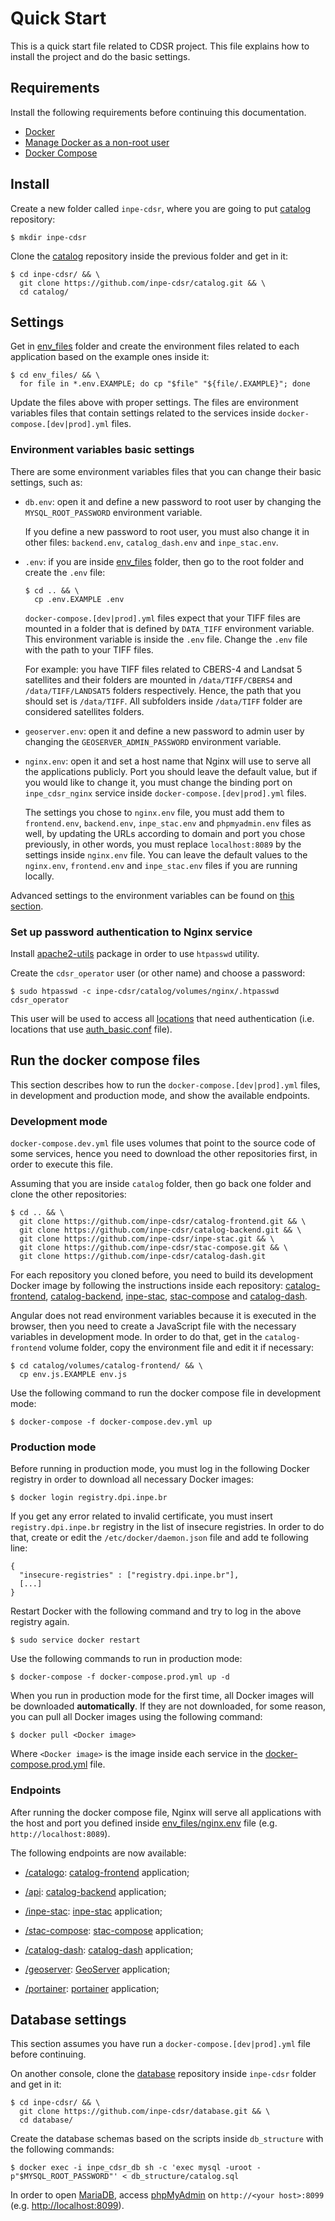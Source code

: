 # Quick Start

This is a quick start file related to CDSR project. This file explains how to install the project and do the basic settings.


## Requirements

Install the following requirements before continuing this documentation.

- [Docker](https://docs.docker.com/engine/install/ubuntu)
- [Manage Docker as a non-root user](https://docs.docker.com/engine/install/linux-postinstall/#manage-docker-as-a-non-root-user)
- [Docker Compose](https://docs.docker.com/compose/install)


## Install

Create a new folder called `inpe-cdsr`, where you are going to put [catalog](https://github.com/inpe-cdsr/catalog) repository:

```
$ mkdir inpe-cdsr
```

Clone the [catalog](https://github.com/inpe-cdsr/catalog) repository inside the previous folder and get in it:

```
$ cd inpe-cdsr/ && \
  git clone https://github.com/inpe-cdsr/catalog.git && \
  cd catalog/
```


## Settings

Get in [env_files](./env_files) folder and create the environment files related to each application based on the example ones inside it:

```
$ cd env_files/ && \
  for file in *.env.EXAMPLE; do cp "$file" "${file/.EXAMPLE}"; done
```

Update the files above with proper settings. The files are environment variables files that contain settings related to the services inside `docker-compose.[dev|prod].yml` files.


### Environment variables basic settings

There are some environment variables files that you can change their basic settings, such as:

- `db.env`: open it and define a new password to root user by changing the `MYSQL_ROOT_PASSWORD` environment variable.

  If you define a new password to root user, you must also change it in other files: `backend.env`, `catalog_dash.env` and `inpe_stac.env`.

- `.env`: if you are inside [env_files](./env_files) folder, then go to the root folder and create the `.env` file:

  ```
  $ cd .. && \
    cp .env.EXAMPLE .env
  ```

  `docker-compose.[dev|prod].yml` files expect that your TIFF files are mounted in a folder that is defined by `DATA_TIFF` environment variable. This environment variable is inside the `.env` file. Change the `.env` file with the path to your TIFF files.

  For example: you have TIFF files related to CBERS-4 and Landsat 5 satellites and their folders are mounted in `/data/TIFF/CBERS4` and `/data/TIFF/LANDSAT5` folders respectively. Hence, the path that you should set is `/data/TIFF`. All subfolders inside `/data/TIFF` folder are considered satellites folders.

- `geoserver.env`: open it and define a new password to admin user by changing the `GEOSERVER_ADMIN_PASSWORD` environment variable.

- `nginx.env`: open it and set a host name that Nginx will use to serve all the applications publicly. Port you should leave the default value, but if you would like to change it, you must change the binding port on `inpe_cdsr_nginx` service inside `docker-compose.[dev|prod].yml` files.

  The settings you chose to `nginx.env` file, you must add them to `frontend.env`, `backend.env`, `inpe_stac.env` and `phpmyadmin.env` files as well, by updating the URLs according to domain and port you chose previously, in other words, you must replace `localhost:8089` by the settings inside `nginx.env` file. You can leave the default values to the `nginx.env`, `frontend.env` and `inpe_stac.env` files if you are running locally.

Advanced settings to the environment variables can be found on [this section](./README.md#docker-compose-services).


### Set up password authentication to Nginx service

Install [apache2-utils](https://www.digitalocean.com/community/tutorials/how-to-set-up-password-authentication-with-nginx-on-ubuntu-14-04) package in order to use `htpasswd` utility.

Create the `cdsr_operator` user (or other name) and choose a password:

```
$ sudo htpasswd -c inpe-cdsr/catalog/volumes/nginx/.htpasswd cdsr_operator
```

This user will be used to access all [locations](./volumes/nginx/include/location.conf) that need authentication (i.e. locations that use [auth_basic.conf](./volumes/nginx/include/auth_basic.conf) file).


## Run the docker compose files

This section describes how to run the `docker-compose.[dev|prod].yml` files, in development and production mode, and show the available endpoints.


### Development mode

`docker-compose.dev.yml` file uses volumes that point to the source code of some services, hence you need to download the other repositories first, in order to execute this file.

Assuming that you are inside `catalog` folder, then go back one folder and clone the other repositories:

```
$ cd .. && \
  git clone https://github.com/inpe-cdsr/catalog-frontend.git && \
  git clone https://github.com/inpe-cdsr/catalog-backend.git && \
  git clone https://github.com/inpe-cdsr/inpe-stac.git && \
  git clone https://github.com/inpe-cdsr/stac-compose.git && \
  git clone https://github.com/inpe-cdsr/catalog-dash.git
```

For each repository you cloned before, you need to build its development Docker image by following the instructions inside each repository: [catalog-frontend](https://github.com/inpe-cdsr/catalog-frontend), [catalog-backend](https://github.com/inpe-cdsr/catalog-backend), [inpe-stac](https://github.com/inpe-cdsr/inpe-stac), [stac-compose](https://github.com/inpe-cdsr/stac-compose) and [catalog-dash](https://github.com/inpe-cdsr/catalog-dash).

Angular does not read environment variables because it is executed in the browser, then you need to create a JavaScript file with the necessary variables in development mode. In order to do that, get in the `catalog-frontend` volume folder, copy the environment file and edit it if necessary:

```
$ cd catalog/volumes/catalog-frontend/ && \
  cp env.js.EXAMPLE env.js
```

Use the following command to run the docker compose file in development mode:

```
$ docker-compose -f docker-compose.dev.yml up
```


### Production mode

Before running in production mode, you must log in the following Docker registry in order to download all necessary Docker images:

```
$ docker login registry.dpi.inpe.br
```

If you get any error related to invalid certificate, you must insert `registry.dpi.inpe.br` registry in the list of insecure registries. In order to do that, create or edit the `/etc/docker/daemon.json` file and add te following line:

```
{
  "insecure-registries" : ["registry.dpi.inpe.br"],
  [...]
}
```

Restart Docker with the following command and try to log in the above registry again.

```
$ sudo service docker restart
```

Use the following commands to run in production mode:

```
$ docker-compose -f docker-compose.prod.yml up -d
```

When you run in production mode for the first time, all Docker images will be downloaded **automatically**. If they are not downloaded, for some reason, you can pull all Docker images using the following command:

```
$ docker pull <Docker image>
```

Where `<Docker image>` is the image inside each service in the [docker-compose.prod.yml](./docker-compose.prod.yml) file.


### Endpoints

After running the docker compose file, Nginx will serve all applications with the host and port you defined inside [env_files/nginx.env](./env_files/nginx.env) file (e.g. `http://localhost:8089`).

The following endpoints are now available:

- [/catalogo](http://localhost:8089/catalogo): [catalog-frontend](https://github.com/inpe-cdsr/catalog-frontend) application;

- [/api](http://localhost:8089/api): [catalog-backend](https://github.com/inpe-cdsr/catalog-backend) application;

- [/inpe-stac](http://localhost:8089/inpe-stac): [inpe-stac](https://github.com/inpe-cdsr/inpe-stac) application;

- [/stac-compose](http://localhost:8089/stac-compose): [stac-compose](https://github.com/inpe-cdsr/stac-compose) application;

- [/catalog-dash](http://localhost:8089/catalog-dash): [catalog-dash](https://github.com/inpe-cdsr/catalog-dash) application;

- [/geoserver](http://localhost:8089/geoserver): [GeoServer](https://hub.docker.com/r/kartoza/geoserver/) application;

- [/portainer](http://localhost:8089/portainer): [portainer](https://hub.docker.com/r/portainer/portainer/) application;


## Database settings

This section assumes you have run a `docker-compose.[dev|prod].yml` file before continuing.

On another console, clone the [database](https://github.com/inpe-cdsr/database) repository inside `inpe-cdsr` folder and get in it:

```
$ cd inpe-cdsr/ && \
  git clone https://github.com/inpe-cdsr/database.git && \
  cd database/
```

Create the database schemas based on the scripts inside `db_structure` with the following commands:

```
$ docker exec -i inpe_cdsr_db sh -c 'exec mysql -uroot -p"$MYSQL_ROOT_PASSWORD"' < db_structure/catalog.sql
```

In order to open [MariaDB](https://mariadb.com/), access [phpMyAdmin](https://www.phpmyadmin.net/) on `http://<your host>:8099` (e.g. [http://localhost:8099](http://localhost:8099)).
